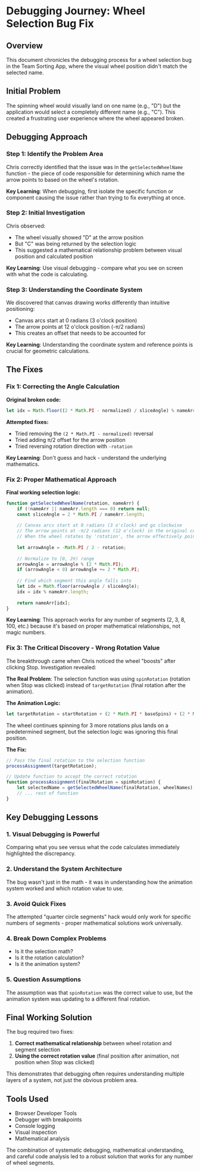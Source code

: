 # Debugging Journey: Wheel Selection Bug Fix

## Overview
This document chronicles the debugging process for a wheel selection bug in the Team Sorting App, where the visual wheel position didn't match the selected name.

## Initial Problem
The spinning wheel would visually land on one name (e.g., "D") but the application would select a completely different name (e.g., "C"). This created a frustrating user experience where the wheel appeared broken.

## Debugging Approach

### Step 1: Identify the Problem Area
Chris correctly identified that the issue was in the `getSelectedWheelName` function - the piece of code responsible for determining which name the arrow points to based on the wheel's rotation.

**Key Learning**: When debugging, first isolate the specific function or component causing the issue rather than trying to fix everything at once.

### Step 2: Initial Investigation
Chris observed:
- The wheel visually showed "D" at the arrow position
- But "C" was being returned by the selection logic
- This suggested a mathematical relationship problem between visual position and calculated position

**Key Learning**: Use visual debugging - compare what you see on screen with what the code is calculating.

### Step 3: Understanding the Coordinate System
We discovered that canvas drawing works differently than intuitive positioning:
- Canvas arcs start at 0 radians (3 o'clock position)
- The arrow points at 12 o'clock position (-π/2 radians)
- This creates an offset that needs to be accounted for

**Key Learning**: Understanding the coordinate system and reference points is crucial for geometric calculations.

## The Fixes

### Fix 1: Correcting the Angle Calculation
**Original broken code:**
```javascript
let idx = Math.floor((2 * Math.PI - normalized) / sliceAngle) % nameArr.length;
```

**Attempted fixes:**
- Tried removing the `(2 * Math.PI - normalized)` reversal
- Tried adding π/2 offset for the arrow position
- Tried reversing rotation direction with `-rotation`

**Key Learning**: Don't guess and hack - understand the underlying mathematics.

### Fix 2: Proper Mathematical Approach
**Final working selection logic:**
```javascript
function getSelectedWheelName(rotation, nameArr) {
    if (!nameArr || nameArr.length === 0) return null;
    const sliceAngle = 2 * Math.PI / nameArr.length;
    
    // Canvas arcs start at 0 radians (3 o'clock) and go clockwise
    // The arrow points at -π/2 radians (12 o'clock) in the original coordinate system
    // When the wheel rotates by 'rotation', the arrow effectively points at (-π/2 - rotation)
    
    let arrowAngle = -Math.PI / 2 - rotation;
    
    // Normalize to [0, 2π) range
    arrowAngle = arrowAngle % (2 * Math.PI);
    if (arrowAngle < 0) arrowAngle += 2 * Math.PI;
    
    // Find which segment this angle falls into
    let idx = Math.floor(arrowAngle / sliceAngle);
    idx = idx % nameArr.length;
    
    return nameArr[idx];
}
```

**Key Learning**: This approach works for any number of segments (2, 3, 8, 100, etc.) because it's based on proper mathematical relationships, not magic numbers.

### Fix 3: The Critical Discovery - Wrong Rotation Value
The breakthrough came when Chris noticed the wheel "boosts" after clicking Stop. Investigation revealed:

**The Real Problem**: The selection function was using `spinRotation` (rotation when Stop was clicked) instead of `targetRotation` (final rotation after the animation).

**The Animation Logic:**
```javascript
let targetRotation = startRotation + (2 * Math.PI * baseSpins) + (2 * Math.PI * spinSelectedIdx / Math.max(1, wheelNames.length));
```

The wheel continues spinning for 3 more rotations plus lands on a predetermined segment, but the selection logic was ignoring this final position.

**The Fix:**
```javascript
// Pass the final rotation to the selection function
processAssignment(targetRotation);

// Update function to accept the correct rotation
function processAssignment(finalRotation = spinRotation) {
    let selectedName = getSelectedWheelName(finalRotation, wheelNames);
    // ... rest of function
}
```

## Key Debugging Lessons

### 1. **Visual Debugging is Powerful**
Comparing what you see versus what the code calculates immediately highlighted the discrepancy.

### 2. **Understand the System Architecture**
The bug wasn't just in the math - it was in understanding how the animation system worked and which rotation value to use.

### 3. **Avoid Quick Fixes**
The attempted "quarter circle segments" hack would only work for specific numbers of segments - proper mathematical solutions work universally.

### 4. **Break Down Complex Problems**
- Is it the selection math?
- Is it the rotation calculation?
- Is it the animation system?

### 5. **Question Assumptions**
The assumption was that `spinRotation` was the correct value to use, but the animation system was updating to a different final rotation.

## Final Working Solution

The bug required two fixes:
1. **Correct mathematical relationship** between wheel rotation and segment selection
2. **Using the correct rotation value** (final position after animation, not position when Stop was clicked)

This demonstrates that debugging often requires understanding multiple layers of a system, not just the obvious problem area.

## Tools Used
- Browser Developer Tools
- Debugger with breakpoints
- Console logging
- Visual inspection
- Mathematical analysis

The combination of systematic debugging, mathematical understanding, and careful code analysis led to a robust solution that works for any number of wheel segments.